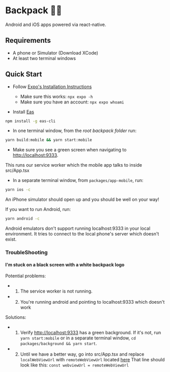 # Backpack 🎒📱

Android and iOS apps powered via react-native.

## Requirements

- A phone or Simulator (Download XCode)
- At least two terminal windows

## Quick Start

- Follow [Expo's Installation Instructions](https://docs.expo.dev/get-started/installation/)

  - Make sure this works: `npx expo -h`
  - Make sure you have an account: `npx expo whoami`

- Install [Eas](https://docs.expo.dev/build/setup/#install-the-latest-eas-cli)

```sh
npm install -g eas-cli
```

- In one terminal window, from the _root backpack folder_ run:

```sh
yarn build:mobile && yarn start:mobile
```

- Make sure you see a green screen when navigating to [http://localhost:9333](http://localhost:9333).

This runs our service worker which the mobile app talks to inside src/App.tsx

- In a separate terminal window, from `packages/app-mobile`, run:

```sh
yarn ios -c
```

An iPhone simulator should open up and you should be well on your way!

If you want to run Android, run:

```sh
yarn android -c
```

Android emulators don't support running localhost:9333 in your local environment.
It tries to connect to the local phone's server which doesn't exist.

### TroubleShooting

#### I'm stuck on a black screen with a white backpack logo

Potential problems:

- 1. The service worker is not running.
- 2. You're running android and pointing to localhost:9333 which doesn't work

Solutions:

- 1. Verify [http://localhost:9333](http://localhost:9333) has a green background.
     If it's not, run `yarn start:mobile` or in a separate terminal window, `cd packages/background && yarn start`.

- 2. Until we have a better way, go into src/App.tsx and replace `localWebViewUrl` with `remoteWebViewUrl`
     located [here](https://github.com/coral-xyz/backpack/blob/master/packages/app-mobile/src/App.tsx#L132)
     That line should look like this: `const webviewUrl = remoteWebViewUrl`
